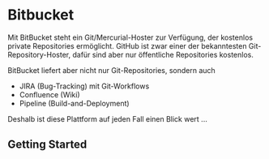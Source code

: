 # Bitbucket
Mit BitBucket steht ein Git/Mercurial-Hoster zur Verfügung, der kostenlos private Repositories ermöglicht. GitHub ist zwar einer der bekanntesten Git-Repository-Hoster, dafür sind aber nur öffentliche Repositories kostenlos.

BitBucket liefert aber nicht nur Git-Repositories, sondern auch 
* JIRA (Bug-Tracking) mit Git-Workflows
* Confluence (Wiki)
* Pipeline (Build-and-Deployment)

Deshalb ist diese Plattform auf jeden Fall einen Blick wert ...

## Getting Started




